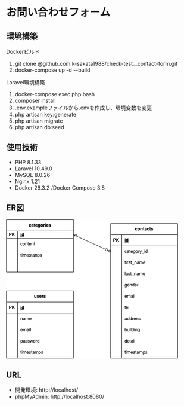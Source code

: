 # お問い合わせフォーム

## 環境構築
Dockerビルド
1. git clone @github.com:k-sakata1988/check-test__contact-form.git
2. docker-compose up -d --build

Laravel環境構築
1. docker-compose exec php bash
2. composer install
3. .env.exampleファイルから.envを作成し、環境変数を変更
4. php artisan key:generate
5. php artisan migrate
6. php artisan db:seed

## 使用技術
- PHP 8.1.33
- Laravel 10.49.0
- MySQL 8.0.26
- Nginx 1.21
- Docker 28.3.2 /Docker Compose 3.8

## ER図
![ER図](./er.drawio.png)

## URL
- 開発環境: http://localhost/
- phpMyAdmin: http://localhost:8080/